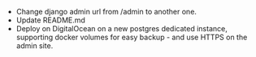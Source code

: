 - Change django admin url from /admin to another one.
- Update README.md
- Deploy on DigitalOcean on a new postgres dedicated instance, supporting docker volumes for easy backup - and use HTTPS on the admin site.
